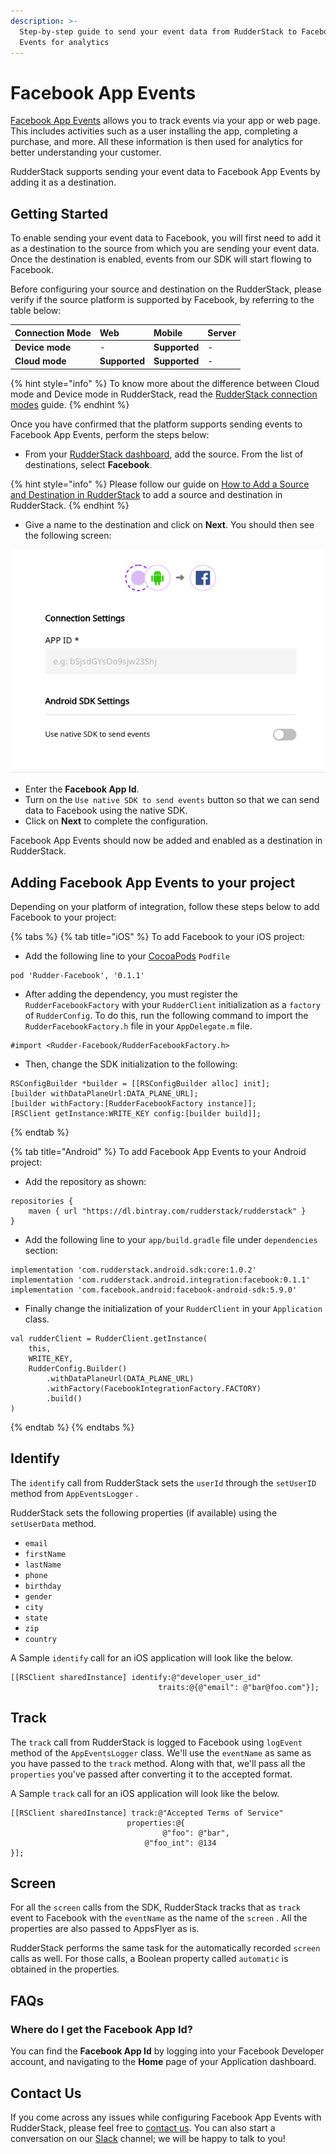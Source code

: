 ```yaml
---
description: >-
  Step-by-step guide to send your event data from RudderStack to Facebook App
  Events for analytics
---
```


# Facebook App Events

[Facebook App Events](https://developers.facebook.com/docs/app-events/) allows you to track events via your app or web page. This includes activities such as a user installing the app, completing a purchase, and more. All these information is then used for analytics for better understanding your customer.

RudderStack supports sending your event data to Facebook App Events by adding it as a destination.

## Getting Started

To enable sending your event data to Facebook, you will first need to add it as a destination to the source from which you are sending your event data. Once the destination is enabled, events from our SDK will start flowing to Facebook.

Before configuring your source and destination on the RudderStack, please verify if the source platform is supported by Facebook, by referring to the table below:

| **Connection Mode** | **Web** | **Mobile** | **Server** |
| :--- | :--- | :--- | :--- |
| **Device mode** | - | **Supported** | - |
| **Cloud mode** | **Supported** | **Supported** | - |

{% hint style="info" %}
To know more about the difference between Cloud mode and Device mode in RudderStack, read the [RudderStack connection modes](https://docs.rudderstack.com/get-started/rudderstack-connection-modes) guide.
{% endhint %}

Once you have confirmed that the platform supports sending events to Facebook App Events, perform the steps below:

* From your [RudderStack dashboard](https://app.rudderlabs.com/), add the source. From the list of destinations, select **Facebook**.

{% hint style="info" %}
Please follow our guide on [How to Add a Source and Destination in RudderStack](https://docs.rudderstack.com/how-to-guides/adding-source-and-destination-rudderstack) to add a source and destination in RudderStack.
{% endhint %}

* Give a name to the destination and click on **Next**. You should then see the following screen:

![Destination Settings for Facebook App Events](../.gitbook/assets/screenshot-2020-07-31-at-1.01.29-pm.png)

* Enter the **Facebook App Id**. 
* Turn on the `Use native SDK to send events` button so that we can send data to Facebook using the native SDK.
* Click on **Next** to complete the configuration. 

Facebook App Events should now be added and enabled as a destination in RudderStack.

## Adding Facebook App Events to your project

Depending on your platform of integration, follow these steps below to add Facebook to your project:

{% tabs %}
{% tab title="iOS" %}
To add Facebook to your iOS project:

* Add the following line to your [CocoaPods](https://cocoapods.org/) `Podfile` 

```text
pod 'Rudder-Facebook', '0.1.1'
```

* After adding the dependency, you must register the `RudderFacebookFactory` with your `RudderClient` initialization as a `factory` of `RudderConfig`. To do this, run the following command to import the `RudderFacebookFactory.h` file in your `AppDelegate.m` file.

```text
#import <Rudder-Facebook/RudderFacebookFactory.h>
```

* Then, change the SDK initialization to the following:

```text
RSConfigBuilder *builder = [[RSConfigBuilder alloc] init];
[builder withDataPlaneUrl:DATA_PLANE_URL];
[builder withFactory:[RudderFacebookFactory instance]];
[RSClient getInstance:WRITE_KEY config:[builder build]];
```
{% endtab %}

{% tab title="Android" %}
To add Facebook App Events to your Android project:

* Add the repository as shown:

```text
repositories {
    maven { url "https://dl.bintray.com/rudderstack/rudderstack" }
}
```

* Add the following line to your `app/build.gradle` file under `dependencies` section:

```text
implementation 'com.rudderstack.android.sdk:core:1.0.2'
implementation 'com.rudderstack.android.integration:facebook:0.1.1'
implementation 'com.facebook.android:facebook-android-sdk:5.9.0'
```

* Finally change the initialization of your `RudderClient` in your `Application` class.

```text
val rudderClient = RudderClient.getInstance(
    this,
    WRITE_KEY,
    RudderConfig.Builder()
        .withDataPlaneUrl(DATA_PLANE_URL)
        .withFactory(FacebookIntegrationFactory.FACTORY)
        .build()
)
```
{% endtab %}
{% endtabs %}

## Identify

The `identify` call from RudderStack sets the `userId` through the `setUserID` method from `AppEventsLogger` . 

RudderStack sets the following properties \(if available\) using the `setUserData` method.

* `email`
* `firstName`
* `lastName`
* `phone`
* `birthday`
* `gender`
* `city`
* `state`
* `zip`
* `country`

A Sample `identify` call for an iOS application will look like the below.

```text
[[RSClient sharedInstance] identify:@"developer_user_id"
                                 traits:@{@"email": @"bar@foo.com"}];
```

## Track

The `track` call from RudderStack is logged to Facebook using `logEvent` method of the `AppEventsLogger` class. We'll use the `eventName` as same as you have passed to the `track` method. Along with that, we'll pass all the `properties` you've passed after converting it to the accepted format.

A Sample `track` call for an iOS application will look like the below.

```text
[[RSClient sharedInstance] track:@"Accepted Terms of Service" 
                          properties:@{
                                  @"foo": @"bar",
                              @"foo_int": @134
}];
```

## Screen

For all the `screen` calls from the SDK, RudderStack tracks that as `track` event to Facebook with the `eventName` as the name of the `screen` . All the properties are also passed to AppsFlyer as is.

RudderStack performs the same task for the automatically recorded `screen` calls as well. For those calls, a Boolean property called `automatic` is obtained in the properties.

## FAQs

### Where do I get the Facebook App Id?

You can find the **Facebook App Id** by logging into your Facebook Developer account, and navigating to the **Home** page of your Application dashboard. 

## Contact Us

If you come across any issues while configuring Facebook App Events with RudderStack, please feel free to [contact us](mailto:%20docs@rudderstack.com). You can also start a conversation on our [Slack](https://resources.rudderstack.com/join-rudderstack-slack) channel; we will be happy to talk to you!

